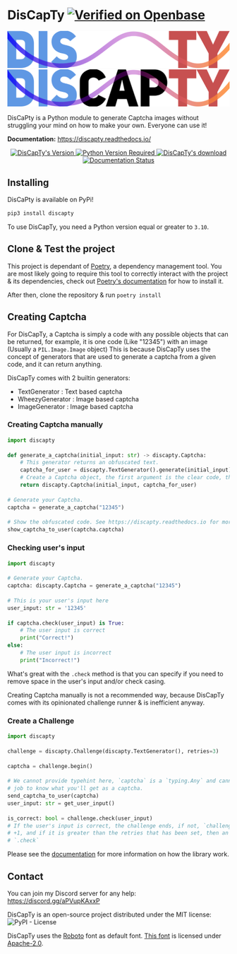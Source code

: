 # DisCapTy [![Verified on Openbase](https://badges.openbase.com/python/verified/DisCapTy.svg?style=openbase)](https://openbase.com/python/DisCapTy?utm_source=embedded&amp;utm_medium=badge&amp;utm_campaign=rate-badge)

![DisCapTy's Logo](.github/logo.png#gh-dark-mode-only)![DisCapTy's Logo](.github/logo-dark.png#gh-light-mode-only)

DisCaPty is a Python module to generate Captcha images without struggling your
 mind on how to make your own. Everyone can use it!

**Documentation:** <https://discapty.readthedocs.io/>

<div style="text-align: center;">
    <a href="https://pypi.org/project/DisCapTy/">
        <img src="https://img.shields.io/pypi/v/discapty?style=flat-square" alt="DisCapTy's Version" />
        <img src="https://img.shields.io/pypi/pyversions/discapty?style=flat-square" alt="Python Version Required" />
        <img src="https://img.shields.io/pypi/dm/discapty?color=blue&style=flat-square" alt="DisCapTy's download" />
    </a>
    <a href="https://discapty.readthedocs.io/en/latest/?badge=latest">
        <img src="https://readthedocs.org/projects/discapty/badge/?version=latest&style=flat-square" alt="Documentation Status" />
    </a>
</div>

## Installing

DisCaPty is available on PyPi!

```sh
pip3 install discapty
```

To use DisCapTy, you need a Python version equal or greater to `3.10`.

## Clone & Test the project

This project is dependant of [Poetry](https://python-poetry.org), a dependency management tool. You are most likely going to require this tool to correctly interact with the project & its dependencies, check out [Poetry's documentation](https://python-poetry.org/docs) for how to install it.

After then, clone the repository & run `poetry install`

## Creating Captcha

For DisCapTy, a Captcha is simply a code with any possible objects that can be returned, for example, it is one code (Like "12345") with an image (Usually a `PIL.Image.Image` object)
This is because DisCapTy uses the concept of generators that are used to generate a captcha from a given code, and it can return anything.

DisCapTy comes with 2 builtin generators:

- TextGenerator : Text based captcha
- WheezyGenerator : Image based captcha
- ImageGenerator : Image based captcha

### Creating Captcha manually

```py
import discapty

def generate_a_captcha(initial_input: str) -> discapty.Captcha:
    # This generator returns an obfuscated text.
    captcha_for_user = discapty.TextGenerator().generate(initial_input)
    # Create a Captcha object, the first argument is the clear code, the second is the obfuscated code. Anything goes.
    return discapty.Captcha(initial_input, captcha_for_user)

# Generate your Captcha.
captcha = generate_a_captcha("12345")

# Show the obfuscated code. See https://discapty.readthedocs.io for more information on this object.
show_captcha_to_user(captcha.captcha)
```

### Checking user's input

```py
import discapty

# Generate your Captcha.
captcha: discapty.Captcha = generate_a_captcha("12345")

# This is your user's input here
user_input: str = '12345'

if captcha.check(user_input) is True:
    # The user input is correct
    print("Correct!")
else:
    # The user input is incorrect
    print("Incorrect!")
```

What's great with the `.check` method is that you can specify if you need to remove space in the user's input and/or check casing.

Creating Captcha manually is not a recommended way, because DisCapTy comes with its opinionated challenge runner & is inefficient anyway.

### Create a Challenge

```py
import discapty

challenge = discapty.Challenge(discapty.TextGenerator(), retries=3)

captcha = challenge.begin()

# We cannot provide typehint here, `captcha` is a `typing.Any` and cannot help you, it'll be your
# job to know what you'll get as a captcha.
send_captcha_to_user(captcha)
user_input: str = get_user_input()

is_correct: bool = challenge.check(user_input)
# If the user's input is correct, the challenge ends, if not, `challenge.attempted_tries` will get
# +1, and if it is greater than the retries that has been set, then an error is raised when using
# `.check`
```

Please see the [documentation](https://discapty.readthedocs.io/) for more information on how the library work.

## Contact

You can join my Discord server for any help: <https://discord.gg/aPVupKAxxP>

DisCapTy is an open-source project distributed under the MIT license:
![PyPI - License](https://img.shields.io/pypi/l/discapty?style=flat-square)

DisCapTy uses the [Roboto](https://fonts.google.com/specimen/Roboto) font as default font.
[This font](https://fonts.google.com/specimen/Roboto) is licensed under [Apache-2.0](https://www.apache.org/licenses/LICENSE-2.0).
